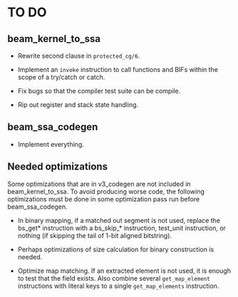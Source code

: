 TO DO
=====

## beam_kernel_to_ssa ##

* Rewrite second clause in `protected_cg/6`.

* Implement an `invoke` instruction to call functions
  and BIFs within the scope of a try/catch or catch.

* Fix bugs so that the compiler test suite can be compile.

* Rip out register and stack state handling.

## beam_ssa_codegen ##

* Implement everything.

## Needed optimizations ##

Some optimizations that are in v3_codegen are not included
in beam_kernel_to_ssa. To avoid producing worse code, the
following optimizations must be done in some optimization
pass run before beam_ssa_codegen.

* In binary mapping, if a matched out segment is not used,
replace the bs_get* instruction with a bs_skip_* instruction,
test_unit instruction, or nothing (if skipping the tail of
1-bit aligned bitstring).

* Perhaps optimizations of size calculation for binary
construction is needed.

* Optimize map matching. If an extracted element is not used,
it is enough to test that the field exists. Also combine
several `get_map_element` instructions with literal keys
to a single `get_map_elements` instruction.
